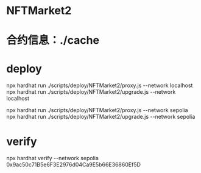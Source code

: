 # NFTMarket2
# 合约信息：./cache
# deploy
npx hardhat run ./scripts/deploy/NFTMarket2/proxy.js --network localhost
npx hardhat run ./scripts/deploy/NFTMarket2/upgrade.js --network localhost

npx hardhat run ./scripts/deploy/NFTMarket2/proxy.js --network sepolia
npx hardhat run ./scripts/deploy/NFTMarket2/upgrade.js --network sepolia
# verify
npx hardhat verify --network sepolia 0x9ac50c71B5e6F3E2976d04Ca9E5b66E36860Ef5D


